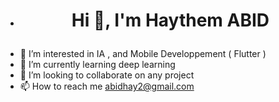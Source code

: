 - # <p align="center">  Hi 👋, I'm Haythem ABID </p>
- 👀 I’m interested in IA , and Mobile Developpement ( Flutter )
- 🌱 I’m currently learning deep learning
- 💞️ I’m looking to collaborate on any project
- 📫 How to reach me abidhay2@gmail.com

<!---
HaythemAbid/HaythemAbid is a ✨ special ✨ repository because its `README.md` (this file) appears on your GitHub profile.
You can click the Preview link to take a look at your changes.
--->
